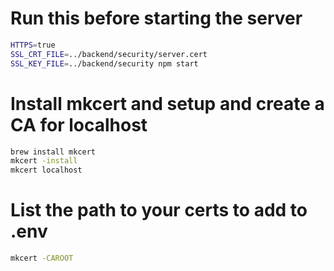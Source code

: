 # Run this before starting the server
```bash
HTTPS=true 
SSL_CRT_FILE=../backend/security/server.cert 
SSL_KEY_FILE=../backend/security npm start
```

# Install mkcert and setup and create a CA for localhost
```bash
brew install mkcert
mkcert -install
mkcert localhost
```

# List the path to your certs to add to .env
```bash
mkcert -CAROOT 
```

